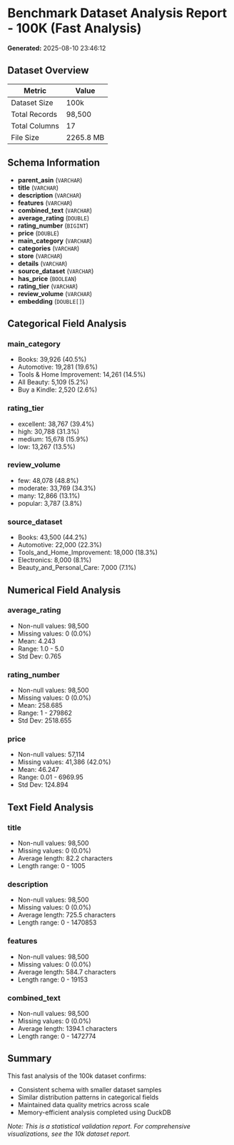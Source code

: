 # Benchmark Dataset Analysis Report - 100K (Fast Analysis)

**Generated:** 2025-08-10 23:46:12

## Dataset Overview

| Metric | Value |
|--------|--------|
| Dataset Size | 100k |
| Total Records | 98,500 |
| Total Columns | 17 |
| File Size | 2265.8 MB |

## Schema Information

- **parent_asin** (`VARCHAR`)
- **title** (`VARCHAR`)
- **description** (`VARCHAR`)
- **features** (`VARCHAR`)
- **combined_text** (`VARCHAR`)
- **average_rating** (`DOUBLE`)
- **rating_number** (`BIGINT`)
- **price** (`DOUBLE`)
- **main_category** (`VARCHAR`)
- **categories** (`VARCHAR`)
- **store** (`VARCHAR`)
- **details** (`VARCHAR`)
- **source_dataset** (`VARCHAR`)
- **has_price** (`BOOLEAN`)
- **rating_tier** (`VARCHAR`)
- **review_volume** (`VARCHAR`)
- **embedding** (`DOUBLE[]`)

## Categorical Field Analysis

### main_category
- Books: 39,926 (40.5%)
- Automotive: 19,281 (19.6%)
- Tools & Home Improvement: 14,261 (14.5%)
- All Beauty: 5,109 (5.2%)
- Buy a Kindle: 2,520 (2.6%)

### rating_tier
- excellent: 38,767 (39.4%)
- high: 30,788 (31.3%)
- medium: 15,678 (15.9%)
- low: 13,267 (13.5%)

### review_volume
- few: 48,078 (48.8%)
- moderate: 33,769 (34.3%)
- many: 12,866 (13.1%)
- popular: 3,787 (3.8%)

### source_dataset
- Books: 43,500 (44.2%)
- Automotive: 22,000 (22.3%)
- Tools_and_Home_Improvement: 18,000 (18.3%)
- Electronics: 8,000 (8.1%)
- Beauty_and_Personal_Care: 7,000 (7.1%)

## Numerical Field Analysis

### average_rating
- Non-null values: 98,500
- Missing values: 0 (0.0%)
- Mean: 4.243
- Range: 1.0 - 5.0
- Std Dev: 0.765

### rating_number
- Non-null values: 98,500
- Missing values: 0 (0.0%)
- Mean: 258.685
- Range: 1 - 279862
- Std Dev: 2518.655

### price
- Non-null values: 57,114
- Missing values: 41,386 (42.0%)
- Mean: 46.247
- Range: 0.01 - 6969.95
- Std Dev: 124.894

## Text Field Analysis

### title
- Non-null values: 98,500
- Missing values: 0 (0.0%)
- Average length: 82.2 characters
- Length range: 0 - 1005

### description
- Non-null values: 98,500
- Missing values: 0 (0.0%)
- Average length: 725.5 characters
- Length range: 0 - 1470853

### features
- Non-null values: 98,500
- Missing values: 0 (0.0%)
- Average length: 584.7 characters
- Length range: 0 - 19153

### combined_text
- Non-null values: 98,500
- Missing values: 0 (0.0%)
- Average length: 1394.1 characters
- Length range: 0 - 1472774


## Summary

This fast analysis of the 100k dataset confirms:
- Consistent schema with smaller dataset samples  
- Similar distribution patterns in categorical fields
- Maintained data quality metrics across scale
- Memory-efficient analysis completed using DuckDB

*Note: This is a statistical validation report. For comprehensive visualizations, see the 10k dataset report.*
